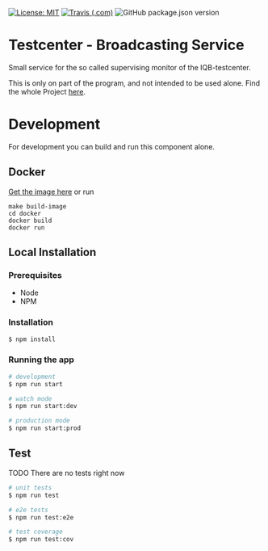 [![License: MIT](https://img.shields.io/badge/License-MIT-yellow.svg?style=flat-square)](https://opensource.org/licenses/MIT)
[![Travis (.com)](https://img.shields.io/travis/com/iqb-berlin/testcenter-broadcasting-service?style=flat-square)](https://travis-ci.com/iqb-berlin/testcenter-broadcasting-service)
![GitHub package.json version](https://img.shields.io/github/package-json/v/iqb-berlin/testcenter-broadcasting-service?style=flat-square)

# Testcenter - Broadcasting Service

Small service for the so called supervising monitor of the IQB-testcenter. 

This is only on part of the program, and not intended to be used alone. Find the whole Project [here](https://github.com/iqb-berlin/testcenter-setup).

# Development

For development you can build and run this component alone.

## Docker
[Get the image here](https://hub.docker.com/repository/docker/iqbberlin/testcenter-broadcasting-service) or run
```
make build-image
cd docker
docker build
docker run
```
## Local Installation

### Prerequisites
* Node
* NPM

### Installation

```bash
$ npm install
```

### Running the app

```bash
# development
$ npm run start

# watch mode
$ npm run start:dev

# production mode
$ npm run start:prod
```

## Test

TODO There are no tests right now

```bash
# unit tests
$ npm run test

# e2e tests
$ npm run test:e2e

# test coverage
$ npm run test:cov
```
